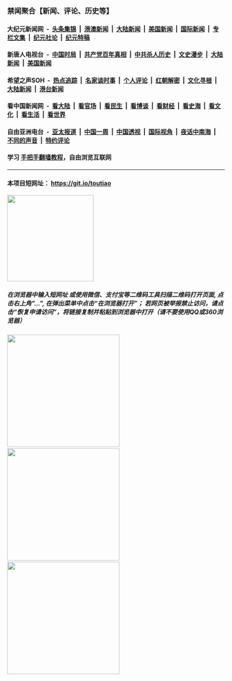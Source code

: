 ### 禁闻聚合【新闻、评论、历史等】

#### 大纪元新闻网 &nbsp;-&nbsp; [头条集锦](indexes/E头条集锦.md?t=03081132) &nbsp;|&nbsp; [港澳新闻](indexes/E港澳新闻.md?t=03081132)  &nbsp;|&nbsp; [大陆新闻](indexes/E大陆新闻.md?t=03081132) &nbsp;|&nbsp; [美国新闻](indexes/E美国新闻.md?t=03081132) &nbsp;|&nbsp; [国际新闻](indexes/E国际新闻.md?t=03081132) &nbsp;|&nbsp; [专栏文集](indexes/E专栏文集.md?t=03081132) &nbsp;|&nbsp; [纪元社论](indexes/E纪元社论.md?t=03081132) &nbsp;|&nbsp; [纪元特稿](indexes/E纪元特稿.md?t=03081132) 

#### 新唐人电视台 &nbsp;-&nbsp; [中国时局](indexes/N中国时局.md?t=03081132) &nbsp;|&nbsp; [共产党百年真相](indexes/N共产党百年真相.md?t=03081132) &nbsp;|&nbsp; [中共杀人历史](indexes/N中共杀人历史.md?t=03081132) &nbsp;|&nbsp; [文史漫步](indexes/N文史漫步.md?t=03081132) &nbsp;|&nbsp; [大陆新闻](indexes/N大陆新闻.md?t=03081132) &nbsp;|&nbsp; [美国新闻](indexes/N美国新闻.md?t=03081132)

#### 希望之声SOH &nbsp;-&nbsp; [热点追踪](indexes/H热点追踪.md?t=03081132) &nbsp;|&nbsp; [名家谈时事](indexes/H名家谈时事.md?t=03081132) &nbsp;|&nbsp; [个人评论](indexes/H个人评论.md?t=03081132)  &nbsp;|&nbsp; [红朝解密](indexes/H红朝解密.md?t=03081132) &nbsp;|&nbsp; [文化寻根](indexes/H文化寻根.md?t=03081132) &nbsp;|&nbsp; [大陆新闻](indexes/H大陆新闻.md?t=03081132) &nbsp;|&nbsp; [港台新闻](indexes/H港台新闻.md?t=03081132)

#### 看中国新闻网 &nbsp;-&nbsp; [看大陆](indexes/S看大陆.md?t=03081132) &nbsp;|&nbsp; [看官场](indexes/S看官场.md?t=03081132) &nbsp;|&nbsp; [看民生](indexes/S看民生.md?t=03081132)  &nbsp;|&nbsp; [看博谈](indexes/S看博谈.md?t=03081132) &nbsp;|&nbsp; [看财经](indexes/S看财经.md?t=03081132) &nbsp;|&nbsp; [看史海](indexes/S看史海.md?t=03081132) &nbsp;|&nbsp; [看文化](indexes/S看文化.md?t=03081132) &nbsp;|&nbsp; [看生活](indexes/S看生活.md?t=03081132) &nbsp;|&nbsp; [看世界](indexes/S看世界.md?t=03081132)

#### 自由亚洲电台 &nbsp;-&nbsp; [亚太报道](indexes/R亚太报道.md?t=03081132) &nbsp;|&nbsp; [中国一周](indexes/R中国一周.md?t=03081132) &nbsp;|&nbsp; [中国透视](indexes/R中国透视.md?t=03081132)  &nbsp;|&nbsp; [国际视角](indexes/R国际视角.md?t=03081132) &nbsp;|&nbsp; [夜话中南海](indexes/R夜话中南海.md?t=03081132) &nbsp;|&nbsp; [不同的声音](indexes/R不同的声音.md?t=03081132) &nbsp;|&nbsp; [特约评论](indexes/R特约评论.md?t=03081132)

#### 学习 [手把手翻墙教程](https://github.com/gfw-breaker/guides/wiki)，自由浏览互联网

----

#### 本项目短网址： https://git.io/toutiao
<img src="https://raw.githubusercontent.com/gfw-breaker/banned-news/master/scripts/img/qr.png" width="200px"/>  

##### 在浏览器中输入短网址 或使用微信、支付宝等二维码工具扫描二维码打开页面, 点击右上角"...", 在弹出菜单中点击“在浏览器打开”； 若网页被举报禁止访问，请点击“恢复申请访问”，将链接复制并粘贴到浏览器中打开（请不要使用QQ或360浏览器）

<img src="https://raw.githubusercontent.com/gfw-breaker/banned-news/master/scripts/img/1.png" width="260px"/> &nbsp; <img src="https://raw.githubusercontent.com/gfw-breaker/banned-news/master/scripts/img/2.png" width="260px"/> &nbsp; <img src="https://raw.githubusercontent.com/gfw-breaker/banned-news/master/scripts/img/3.png" width="260px"/>
